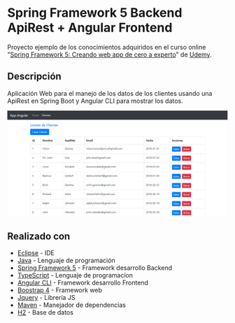 # Spring Framework 5 Backend ApiRest + Angular Frontend

Proyecto ejemplo de los conocimientos adquiridos en el curso online "[Spring Framework 5: Creando web app de cero a experto](https://www.udemy.com/spring-framework-5/)" de [Udemy](https://www.udemy.com/).

## Descripción
Aplicación Web para el manejo de los datos de los clientes usando una ApiRest en Spring Boot y Angular CLI para mostrar los datos.

![listar](https://github.com/Victor96Man/Spring5_ApiRest_Angular_ClientsApp/blob/master/Documentacion/listar.PNG)

## Realizado con

* [Eclipse](https://www.eclipse.org/) - IDE
* [Java](https://www.java.com/) - Lenguaje de programación
* [Spring Framework 5](https://spring.io/) - Framework desarrollo Backend
* [TypeScript](https://www.typescriptlang.org/) - Lenguaje de programacíon
* [Angular CLI](https://cli.angular.io/) - Framework desarrollo Frontend
* [Boostrap 4](https://getbootstrap.com/) - Framework web
* [Jquery](https://jquery.com/) - Librería JS
* [Maven](https://maven.apache.org/) - Manejador de dependencias
* [H2](http://www.h2database.com/html/main.html) - Base de datos
